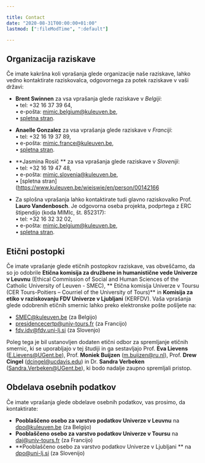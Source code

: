 ```yaml
---

title: Contact
date: "2020-08-31T00:00:00+01:00"
lastmod: [":fileModTime", ":default"]

---
```


## Organizacija raziskave
Če imate kakršna koli vprašanja glede organizacije naše raziskave, lahko vedno kontaktirate raziskovalca, odgovornega za potek raziskave v vaši državi:

- **Brent Swinnen** za vsa vprašanja glede raziskave v *Belgiji*:\
• tel: +32 16 37 39 64,\
• e-pošta: mimic.belgium@kuleuven.be,\
• [spletna stran](https://www.kuleuven.be/wieiswie/en/person/00113344).

- **Anaelle Gonzalez** za vsa vprašanja glede raziskave v *Franciji*:\
• tel: +32 16 19 37 89,\
• e-pošta: mimic.france@kuleuven.be,\
• [spletna stran](https://www.kuleuven.be/wieiswie/en/person/00136069).

- **Jasmina Rosič ** za vsa vprašanja glede raziskave v *Sloveniji*:\
• tel: +32 16 19 47 48,\
• e-pošta: mimic.slovenia@kuleuven.be,\
• [spletna stran](https://www.kuleuven.be/wieiswie/en/person/00142166

- Za splošna vprašanja lahko kontaktirate tudi glavno raziskovalko Prof. **Lauro Vandenbosch**. Je odgovorna oseba projekta, podprtega z ERC štipendijo (koda MIMIc, št. 852317):\
• tel: +32 16 32 32 02,\
• e-pošta: mimic.belgium@kuleuven.be,\
• [spletna stran](https://www.kuleuven.be/wieiswie/en/person/00060068).

## Etični postopki
Če imate vprašanje glede etičnih postopkov raziskave, vas obveščamo, da so jo odobrile **Etična komisija za družbene in humanistične vede Univerze v Leuvnu** (Ethical Commission of Social and Human Sciences of the Catholic University of Leuven - SMEC), ** Etična komisija Univerze v Toursu (CER Tours-Poitiers – Courriel of the University of Tours)** in **Komisija za etiko v raziskovanju FDV Univerze v Ljubljani** (KERFDV).
Vaša vprašanja glede odobrenih etičnih smernic lahko preko elektronske pošte pošljete na:

- SMEC@kuleuven.be (za Belgijo)
- presidencecertp@univ-tours.fr (za Francijo)
- fdv.idv@fdv.uni-lj.si (za Slovenjo)

Poleg tega je bil ustanovljen dodaten etični odbor za spremljanje etičnih smernic, ki se uporabljajo v tej študiji in ga sestavljajo Prof. **Eva Lievens** (E.Lievens@UGent.be), Prof. **Moniek Buijzen** (m.buijzen@ru.nl), Prof. **Drew Cingel** (dcingel@ucdavis.edu) in Dr. **Sandra Verbeken** (Sandra.Verbeken@UGent.be), ki bodo nadalje zaupno spremljali pristop.

## Obdelava osebnih podatkov
Če imate vprašanja glede obdelave osebnih podatkov, vas prosimo, da kontaktirate:
- **Pooblaščeno osebo za varstvo podatkov Univerze v Leuvnu** na dpo@kuleuven.be (za Belgijo)
- **Pooblaščeno osebo za varstvo podatkov Univerze v Toursu** na daj@univ-tours.fr (za Francijo)
- **Pooblaščeno osebo za varstvo podatkov Univerze v Ljubljani ** na dpo@uni-lj.si (za Slovenijo)